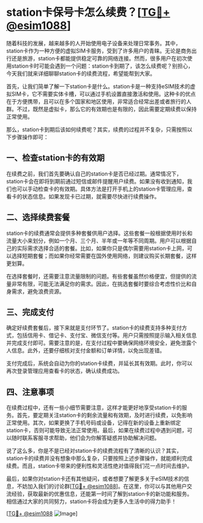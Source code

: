 # station卡保号卡怎么续费？[[TG💪+ @esim1088](https://t.me/s/esim1088)]

随着科技的发展，越来越多的人开始使用电子设备来处理日常事务。其中，station卡作为一种方便的虚拟SIM卡服务，受到了许多用户的青睐。无论是商务出行还是旅游，station卡都能提供稳定可靠的网络连接。然而，很多用户在初次使用station卡时可能会遇到一个问题：station卡到期了，该怎么续费呢？别担心，今天我们就来详细聊聊station卡的续费流程，希望能帮到大家。

首先，让我们简单了解一下station卡是什么。station卡是一种支持eSIM技术的虚拟SIM卡，它不需要实体卡槽，可以通过手机设置直接激活和使用。这种卡的优点在于方便携带，且可以在多个国家和地区使用，非常适合经常出差或者旅行的人群。不过，既然是虚拟卡，那么它的有效期也是有限的，因此需要定期续费以保持正常使用。

那么，station卡到期后该如何续费呢？其实，续费的过程并不复杂，只需按照以下步骤操作即可：

## 一、检查station卡的有效期

在续费之前，我们首先要确认自己的station卡是否已经过期。通常情况下，station卡会在即将到期前通过短信或邮件提醒用户续费。如果没有收到通知，我们也可以手动检查卡的有效期。具体方法是打开手机上的station卡管理应用，查看卡的状态信息。如果发现卡已过期，就需要尽快进行续费操作。

## 二、选择续费套餐

station卡的续费通常会提供多种套餐供用户选择。这些套餐一般根据使用时长和流量大小来划分，例如一个月、三个月、半年或一年等不同周期。用户可以根据自己的实际需求选择合适的套餐。比如，如果你只是偶尔需要用station卡上网，可以选择短期套餐；而如果你经常需要在国外使用网络，则建议购买长期套餐，这样更划算。

在选择套餐时，还需要注意流量限制的问题。有些套餐虽然价格便宜，但提供的流量非常有限，可能无法满足你的需求。因此，在挑选套餐时要综合考虑性价比和自身需求，避免浪费资源。

## 三、完成支付

确定好续费套餐后，接下来就是支付环节了。station卡的续费支持多种支付方式，包括信用卡、借记卡、支付宝、微信支付等。用户只需按照提示输入相关信息并完成支付即可。需要注意的是，在支付过程中要确保网络环境安全，避免泄露个人信息。此外，还要仔细核对支付金额和订单详情，以免出现差错。

支付完成后，系统会自动为你的station卡续费，并延长其有效期。此时，你可以再次登录管理应用查看卡的状态，确认续费成功。

## 四、注意事项

在续费过程中，还有一些小细节需要注意，这样才能更好地享受station卡的服务。首先，要定期关注station卡的剩余流量和有效期，及时进行续费，以免影响正常使用。其次，如果更换了手机号码或设备，记得在新的设备上重新绑定station卡，否则可能导致无法正常使用。最后，如果在续费过程中遇到问题，可以随时联系客服寻求帮助，他们会为你解答疑惑并协助解决问题。

说了这么多，你是不是已经对station卡的续费流程有了清晰的认识？其实，station卡的续费并没有想象中那么复杂，只要按照上述步骤操作，就能顺利完成续费。而且，station卡带来的便利性和灵活性绝对值得我们花一点时间去维护。

最后，如果你对station卡还有其他疑问，或者想要了解更多关于eSIM技术的信息，不妨加入我们的讨论群[[TG💪+ @esim1088](https://t.me/s/esim1088)]。在这里，你可以与其他用户交流经验，获取最新的优惠信息，还能第一时间了解到station卡的新功能和服务。相信通过大家的共同努力，station卡将会成为更多人生活中的得力助手！

[[TG💪+ @esim1088](https://t.me/s/esim1088) ![Image](https://i.postimg.cc/4NQfJmqS/Snipaste-2025-05-13-00-14-12.png)]